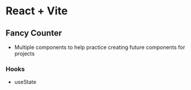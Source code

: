 # React + Vite

## Fancy Counter

- Multiple components to help practice creating future components for projects

### Hooks

- useState
